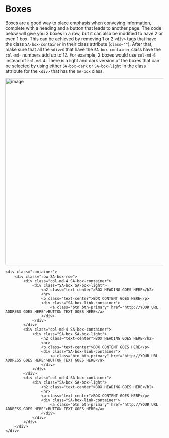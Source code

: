 # Boxes

Boxes are a good way to place emphasis when conveying information, complete with a heading and a button that leads to another page. The code below will give you 3 boxes in a row, but it can also be modified to have 2 or even 1 box. This can be achieved by removing 1 or 2 `<div>` tags that have the class `SA-box-container` in their class attribute (`class=""`). After that, make sure that all the `<div>`s that have the `SA-box-container` class have the `col-md-` numbers add up to 12. For example, 2 boxes would use `col-md-6` instead of `col-md-4`. There is a light and dark version of the boxes that can be selected by using either `SA-box-dark` or `SA-box-light` in the class attribute for the `<div>` that has the `SA-box` class.

<img width="1434" height="594" alt="image" src="https://github.com/user-attachments/assets/6319b1a5-b363-408d-92cd-a094fbe17a15" />

```
<div class="container">
    <div class="row SA-box-row">
        <div class="col-md-4 SA-box-container">
            <div class="SA-box SA-box-light">
                <h2 class="text-center">BOX HEADING GOES HERE</h2>
                <hr>
                <p class="text-center">BOX CONTENT GOES HERE</p>
                <div class="SA-box-link-container">
                    <a class="btn btn-primary" href="http://YOUR URL ADDRESS GOES HERE">BUTTON TEXT GOES HERE</a>
                </div>
            </div>
        </div>
        <div class="col-md-4 SA-box-container">
            <div class="SA-box SA-box-light">
                <h2 class="text-center">BOX HEADING GOES HERE</h2>
                <hr>
                <p class="text-center">BOX CONTENT GOES HERE</p>
                <div class="SA-box-link-container">
                    <a class="btn btn-primary" href="http://YOUR URL ADDRESS GOES HERE">BUTTON TEXT GOES HERE</a>
                </div>
            </div>
        </div>
        <div class="col-md-4 SA-box-container">
            <div class="SA-box SA-box-light">
                <h2 class="text-center">BOX HEADING GOES HERE</h2>
                <hr>
                <p class="text-center">BOX CONTENT GOES HERE</p>
                <div class="SA-box-link-container">
                    <a class="btn btn-primary" href="http://YOUR URL ADDRESS GOES HERE">BUTTON TEXT GOES HERE</a>
                </div>
            </div>
        </div>
    </div>
</div>
```
